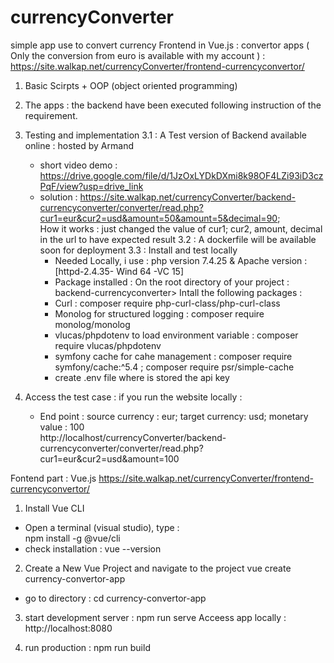 # currencyConverter
simple app use to convert currency
Frontend in Vue.js : convertor apps ( Only the conversion from euro is available with my account ) : 
https://site.walkap.net/currencyConverter/frontend-currencyconvertor/

1) Basic  Scirpts + OOP (object oriented programming) 
2) The apps : the backend have been executed following instruction of the requirement. 
3) Testing and implementation 
    3.1 : A Test version of Backend available online : hosted by Armand 
    - short video demo : https://drive.google.com/file/d/1JzOxLYDkDXmi8k98OF4LZi93iD3czPqF/view?usp=drive_link
    - solution : https://site.walkap.net/currencyConverter/backend-currencyconverter/converter/read.php?cur1=eur&cur2=usd&amount=50&amount=5&decimal=90;  
    How it works : just changed the value of cur1; cur2, amount, decimal in the url to have expected result
    3.2 : A dockerfile will be available soon for deployment
    3.3 : Install and test locally 
      * Needed  Locally, i use : php version  7.4.25 & Apache version : [httpd-2.4.35- Wind 64 -VC 15]  
      * Package installed : On the root directory of your project : backend-currencyconverter>
      Intall the following packages : 
      - Curl :  composer require php-curl-class/php-curl-class
      - Monolog for structured logging : composer require monolog/monolog      
      - vlucas/phpdotenv to load environment variable : composer require vlucas/phpdotenv
      - symfony cache for cahe management : composer require symfony/cache:^5.4 ; composer require psr/simple-cache 
      - create .env file where is stored the api key

4) Access the test case :
if you run the website locally : 
      - End point : source currency : eur; target currency: usd; monetary value : 100  
      http://localhost/currencyConverter/backend-currencyconverter/converter/read.php?cur1=eur&cur2=usd&amount=100
	  
	  
Fontend part :  Vue.js
https://site.walkap.net/currencyConverter/frontend-currencyconvertor/
1) Install Vue CLI
*  Open a terminal (visual studio), type :  
    npm install -g @vue/cli  
* check installation : 
   vue --version
   
2) Create a New Vue Project and navigate to the project 
   vue create currency-convertor-app
* go to directory :  cd  currency-convertor-app

3) start development server : 
   npm run serve
Acceess app locally :  http://localhost:8080

4) run production : npm run build 
 
